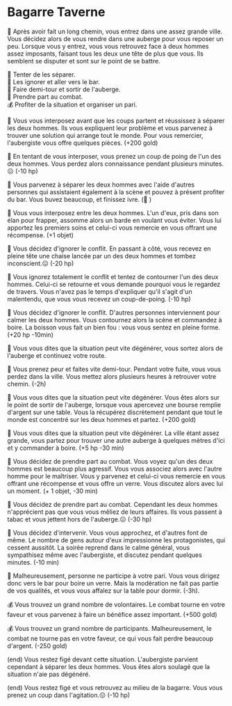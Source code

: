 # Bagarre Taverne

🤜 Après avoir fait un long chemin, vous entrez dans une assez grande ville. Vous décidez alors de vous rendre dans une auberge pour vous reposer un peu. Lorsque vous y entrez, vous vous retrouvez face à deux hommes assez imposants, faisant tous les deux une tête de plus que vous. Ils semblent se disputer et sont sur le point de se battre.

🙌 Tenter de les séparer.  
🍺 Les ignorer et aller vers le bar.  
🚶 Faire demi-tour et sortir de l'auberge.  
👊 Prendre part au combat.  
💰 Profiter de la situation et organiser un pari.  


🙌 Vous vous interposez avant que les coups partent et réussissez à séparer les deux hommes. Ils vous expliquent leur problème et vous parvenez à trouver une solution qui arrange tout le monde. Pour vous remercier, l'aubergiste vous offre quelques pièces. (+200 gold)  

🙌 En tentant de vous interposer, vous prenez un coup de poing de l'un des deux hommes. Vous perdez alors connaissance pendant plusieurs minutes.😖 (-10 hp)  

🙌 Vous parvenez à séparer les deux hommes avec l'aide d'autres personnes qui assistaient également à la scène et pouvez à présent profiter du bar. Vous buvez beaucoup, et finissez ivre. (🤪 )  

🙌 Vous vous interposez entre les deux hommes. L'un d'eux, pris dans son élan pour frapper, assomme alors un barde en voulant vous éviter. Vous lui apportez les premiers soins et celui-ci vous remercie en vous offrant une récompense. (+1 objet)  


🍺 Vous décidez d'ignorer le conflit. En passant à côté, vous recevez en pleine tête une chaise lancée par un des deux hommes et tombez inconscient.😖 (-20 hp)  

🍺 Vous ignorez totalement le conflit et tentez de contourner l'un des deux hommes. Celui-ci se retourne et vous demande pourquoi vous le regardez de travers. Vous n'avez pas le temps d'expliquer qu'il s'agit d'un malentendu, que vous vous recevez un coup-de-poing. (-10 hp)  

🍺 Vous décidez d'ignorer le conflit. D'autres personnes interviennent pour calmer les deux hommes. Vous contournez alors la scène et commandez à boire. La boisson vous fait un bien fou : vous vous sentez en pleine forme. (+20 hp -10min)  

🚶 Vous vous dites que la situation peut vite dégénérer, vous sortez alors de l'auberge et continuez votre route.  

🚶 Vous prenez peur et faites vite demi-tour. Pendant votre fuite, vous vous perdez dans la ville. Vous mettez alors plusieurs heures à retrouver votre chemin. (-2h)  

🚶 Vous vous dites que la situation peut vite dégénérer. Vous êtes alors sur le point de sortir de l'auberge, lorsque vous apercevez une bourse remplie d'argent sur une table. Vous la récupérez discrètement pendant que tout le monde est concentré sur les deux hommes et partez. (+200 gold) 

🚶 Vous vous dites que la situation peut vite dégénérer. La ville étant assez grande, vous partez pour trouver une autre auberge à quelques mètres d'ici et y commander à boire. (+5 hp -30 min)  

👊 Vous décidez de prendre part au combat. Vous voyez qu'un des deux hommes est beaucoup plus agressif. Vous vous associez alors avec l'autre homme pour le maîtriser. Vous y parvenez et celui-ci vous remercie en vous offrant une récompense et vous offre un verre. Vous discutez alors avec lui un moment. (+ 1 objet, -30 min)  

👊 Vous décidez de prendre part au combat. Cependant les deux hommes n'apprécient pas que vous vous mêliez de leurs affaires. Ils vous passent à tabac et vous jettent hors de l'auberge.😖 (-30 hp)  

👊 Vous décidez d'intervenir. Vous vous approchez, et d'autres font de même. Le nombre de gens autour d'eux impressionne les protagonistes, qui cessent aussitôt. La soirée reprend dans le calme général, vous sympathisez même avec l'aubergiste, et discutez pendant quelques minutes. (-10 min)  

👊 Malheureusement, personne ne participe à votre pari. Vous vous dirigez donc vers le bar pour boire un verre. Mais la modération ne fait pas partie de vos qualités, et vous vous affalez sur la table pour dormir. (-3h).  


💰 Vous trouvez un grand nombre de volontaires. Le combat tourne en votre faveur et vous parvenez à faire un bénéfice assez important. (+500 gold)  

💰 Vous trouvez un grand nombre de participants. Malheureusement, le combat ne tourne pas en votre faveur, ce qui vous fait perdre beaucoup d'argent. (-250 gold) 


(end) Vous restez figé devant cette situation. L'aubergiste parvient cependant à séparer les deux hommes. Vous êtes alors soulagé que la situation n'aie pas dégénéré. 

(end) Vous restez figé et vous retrouvez au milieu de la bagarre. Vous vous prenez un coup dans l'agitation.😖 (-10 hp)
